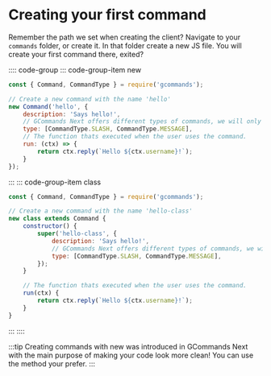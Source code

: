 # Creating your first command

Remember the path we set when creating the client? Navigate to your `commands` folder, or create it. In that folder
create a new JS file. You will create your first command there, exited?

:::: code-group
::: code-group-item new

```js
const { Command, CommandType } = require('gcommands');

// Create a new command with the name 'hello'
new Command('hello', {
	description: 'Says hello!',
	// GCommands Next offers different types of commands, we will only use slash and message commands here.
	type: [CommandType.SLASH, CommandType.MESSAGE],
	// The function thats executed when the user uses the command.
	run: (ctx) => {
		return ctx.reply(`Hello ${ctx.username}!`);
	}
});
```

:::
::: code-group-item class

```js
const { Command, CommandType } = require('gcommands');

// Create a new command with the name 'hello-class'
new class extends Command {
	constructor() {
		super('hello-class', {
			description: 'Says hello!',
			// GCommands Next offers different types of commands, we will only use slash and message commands here.
			type: [CommandType.SLASH, CommandType.MESSAGE],
		});
	}

	// The function thats executed when the user uses the command.
	run(ctx) {
		return ctx.reply(`Hello ${ctx.username}!`);
	}
}
```

:::
::::

:::tip 
Creating commands with new was introduced in GCommands Next with the main purpose of making your code look more
clean! You can use the method your prefer.
:::

